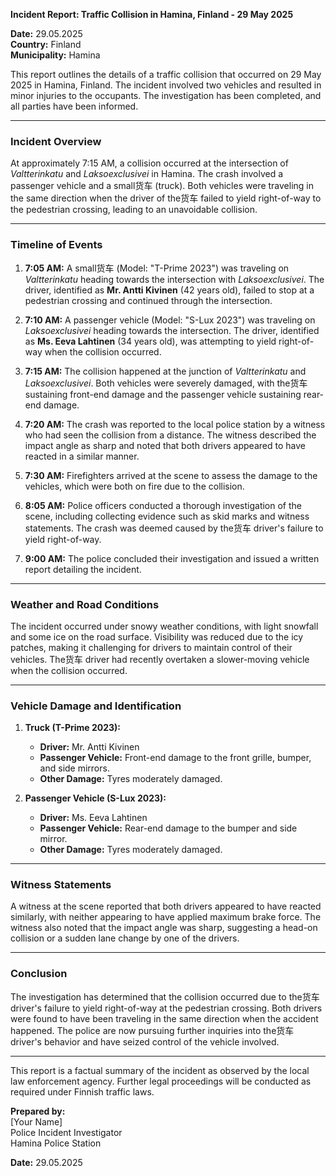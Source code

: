 

**Incident Report: Traffic Collision in Hamina, Finland - 29 May 2025**

**Date:** 29.05.2025  
**Country:** Finland  
**Municipality:** Hamina  

This report outlines the details of a traffic collision that occurred on 29 May 2025 in Hamina, Finland. The incident involved two vehicles and resulted in minor injuries to the occupants. The investigation has been completed, and all parties have been informed.

---

### **Incident Overview**

At approximately 7:15 AM, a collision occurred at the intersection of *Valtterinkatu* and *Laksoexclusivei* in Hamina. The crash involved a passenger vehicle and a small货车 (truck). Both vehicles were traveling in the same direction when the driver of the货车 failed to yield right-of-way to the pedestrian crossing, leading to an unavoidable collision.

---

### **Timeline of Events**

1. **7:05 AM:** A small货车 (Model: "T-Prime 2023") was traveling on *Valtterinkatu* heading towards the intersection with *Laksoexclusivei*. The driver, identified as **Mr. Antti Kivinen** (42 years old), failed to stop at a pedestrian crossing and continued through the intersection.

2. **7:10 AM:** A passenger vehicle (Model: "S-Lux 2023") was traveling on *Laksoexclusivei* heading towards the intersection. The driver, identified as **Ms. Eeva Lahtinen** (34 years old), was attempting to yield right-of-way when the collision occurred.

3. **7:15 AM:** The collision happened at the junction of *Valtterinkatu* and *Laksoexclusivei*. Both vehicles were severely damaged, with the货车 sustaining front-end damage and the passenger vehicle sustaining rear-end damage.

4. **7:20 AM:** The crash was reported to the local police station by a witness who had seen the collision from a distance. The witness described the impact angle as sharp and noted that both drivers appeared to have reacted in a similar manner.

5. **7:30 AM:** Firefighters arrived at the scene to assess the damage to the vehicles, which were both on fire due to the collision.

6. **8:05 AM:** Police officers conducted a thorough investigation of the scene, including collecting evidence such as skid marks and witness statements. The crash was deemed caused by the货车 driver's failure to yield right-of-way.

7. **9:00 AM:** The police concluded their investigation and issued a written report detailing the incident.

---

### **Weather and Road Conditions**

The incident occurred under snowy weather conditions, with light snowfall and some ice on the road surface. Visibility was reduced due to the icy patches, making it challenging for drivers to maintain control of their vehicles. The货车 driver had recently overtaken a slower-moving vehicle when the collision occurred.

---

### **Vehicle Damage and Identification**

1. **Truck (T-Prime 2023):**
   - **Driver:** Mr. Antti Kivinen
   - **Passenger Vehicle:** Front-end damage to the front grille, bumper, and side mirrors.
   - **Other Damage:** Tyres moderately damaged.

2. **Passenger Vehicle (S-Lux 2023):**
   - **Driver:** Ms. Eeva Lahtinen
   - **Passenger Vehicle:** Rear-end damage to the bumper and side mirror.
   - **Other Damage:** Tyres moderately damaged.

---

### **Witness Statements**

A witness at the scene reported that both drivers appeared to have reacted similarly, with neither appearing to have applied maximum brake force. The witness also noted that the impact angle was sharp, suggesting a head-on collision or a sudden lane change by one of the drivers.

---

### **Conclusion**

The investigation has determined that the collision occurred due to the货车 driver's failure to yield right-of-way at the pedestrian crossing. Both drivers were found to have been traveling in the same direction when the accident happened. The police are now pursuing further inquiries into the货车 driver's behavior and have seized control of the vehicle involved.

---

This report is a factual summary of the incident as observed by the local law enforcement agency. Further legal proceedings will be conducted as required under Finnish traffic laws.

**Prepared by:**  
[Your Name]  
Police Incident Investigator  
Hamina Police Station  

**Date:** 29.05.2025